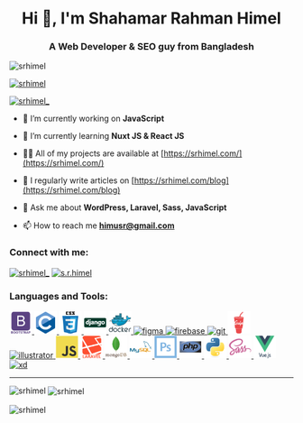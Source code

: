 <h1 align="center">Hi 👋, I'm Shahamar Rahman Himel</h1>
<h3 align="center">A Web Developer & SEO guy from Bangladesh</h3>

<p align="left"> <img src="https://komarev.com/ghpvc/?username=srhimel&label=Profile%20views&color=0e75b6&style=flat" alt="srhimel" /> </p>

<p align="left"> <a href="https://github.com/ryo-ma/github-profile-trophy"><img src="https://github-profile-trophy.vercel.app/?username=srhimel" alt="srhimel" /></a> </p>

<p align="left"> <a href="https://twitter.com/srhimel_" target="blank"><img src="https://img.shields.io/twitter/follow/srhimel_?logo=twitter&style=for-the-badge" alt="srhimel_" /></a> </p>

- 🔭 I’m currently working on **JavaScript**

- 🌱 I’m currently learning **Nuxt JS & React JS**

- 👨‍💻 All of my projects are available at [https://srhimel.com/](https://srhimel.com/)

- 📝 I regularly write articles on [https://srhimel.com/blog](https://srhimel.com/blog)

- 💬 Ask me about **WordPress, Laravel, Sass, JavaScript**

- 📫 How to reach me **himusr@gmail.com**

<h3 align="left">Connect with me:</h3>
<p align="left">
<a href="https://twitter.com/srhimel_" target="blank"><img align="center" src="https://cdn.jsdelivr.net/npm/simple-icons@3.0.1/icons/twitter.svg" alt="srhimel_" height="30" width="40" /></a>
<a href="https://fb.com/s.r.himel" target="blank"><img align="center" src="https://cdn.jsdelivr.net/npm/simple-icons@3.0.1/icons/facebook.svg" alt="s.r.himel" height="30" width="40" /></a>
</p>

<h3 align="left">Languages and Tools:</h3>
<p align="left"> <a href="https://getbootstrap.com" target="_blank"> <img src="https://raw.githubusercontent.com/devicons/devicon/master/icons/bootstrap/bootstrap-plain-wordmark.svg" alt="bootstrap" width="40" height="40"/> </a> <a href="https://www.cprogramming.com/" target="_blank"> <img src="https://raw.githubusercontent.com/devicons/devicon/master/icons/c/c-original.svg" alt="c" width="40" height="40"/> </a> <a href="https://www.w3schools.com/css/" target="_blank"> <img src="https://raw.githubusercontent.com/devicons/devicon/master/icons/css3/css3-original-wordmark.svg" alt="css3" width="40" height="40"/> </a> <a href="https://www.djangoproject.com/" target="_blank"> <img src="https://raw.githubusercontent.com/devicons/devicon/master/icons/django/django-original.svg" alt="django" width="40" height="40"/> </a> <a href="https://www.docker.com/" target="_blank"> <img src="https://raw.githubusercontent.com/devicons/devicon/master/icons/docker/docker-original-wordmark.svg" alt="docker" width="40" height="40"/> </a> <a href="https://www.figma.com/" target="_blank"> <img src="https://www.vectorlogo.zone/logos/figma/figma-icon.svg" alt="figma" width="40" height="40"/> </a> <a href="https://firebase.google.com/" target="_blank"> <img src="https://www.vectorlogo.zone/logos/firebase/firebase-icon.svg" alt="firebase" width="40" height="40"/> </a> <a href="https://git-scm.com/" target="_blank"> <img src="https://www.vectorlogo.zone/logos/git-scm/git-scm-icon.svg" alt="git" width="40" height="40"/> </a> <a href="https://gulpjs.com" target="_blank"> <img src="https://raw.githubusercontent.com/devicons/devicon/master/icons/gulp/gulp-plain.svg" alt="gulp" width="40" height="40"/> </a> <a href="https://www.adobe.com/in/products/illustrator.html" target="_blank"> <img src="https://www.vectorlogo.zone/logos/adobe_illustrator/adobe_illustrator-icon.svg" alt="illustrator" width="40" height="40"/> </a> <a href="https://developer.mozilla.org/en-US/docs/Web/JavaScript" target="_blank"> <img src="https://raw.githubusercontent.com/devicons/devicon/master/icons/javascript/javascript-original.svg" alt="javascript" width="40" height="40"/> </a> <a href="https://laravel.com/" target="_blank"> <img src="https://raw.githubusercontent.com/devicons/devicon/master/icons/laravel/laravel-plain-wordmark.svg" alt="laravel" width="40" height="40"/> </a> <a href="https://www.mongodb.com/" target="_blank"> <img src="https://raw.githubusercontent.com/devicons/devicon/master/icons/mongodb/mongodb-original-wordmark.svg" alt="mongodb" width="40" height="40"/> </a> <a href="https://www.mysql.com/" target="_blank"> <img src="https://raw.githubusercontent.com/devicons/devicon/master/icons/mysql/mysql-original-wordmark.svg" alt="mysql" width="40" height="40"/> </a> <a href="https://www.photoshop.com/en" target="_blank"> <img src="https://raw.githubusercontent.com/devicons/devicon/master/icons/photoshop/photoshop-line.svg" alt="photoshop" width="40" height="40"/> </a> <a href="https://www.php.net" target="_blank"> <img src="https://raw.githubusercontent.com/devicons/devicon/master/icons/php/php-original.svg" alt="php" width="40" height="40"/> </a> <a href="https://www.python.org" target="_blank"> <img src="https://raw.githubusercontent.com/devicons/devicon/master/icons/python/python-original.svg" alt="python" width="40" height="40"/> </a> <a href="https://sass-lang.com" target="_blank"> <img src="https://raw.githubusercontent.com/devicons/devicon/master/icons/sass/sass-original.svg" alt="sass" width="40" height="40"/> </a> <a href="https://vuejs.org/" target="_blank"> <img src="https://raw.githubusercontent.com/devicons/devicon/master/icons/vuejs/vuejs-original-wordmark.svg" alt="vuejs" width="40" height="40"/> </a> <a href="https://www.adobe.com/products/xd.html" target="_blank"> <img src="https://cdn.worldvectorlogo.com/logos/adobe-xd.svg" alt="xd" width="40" height="40"/> </a> </p>
<hr>
<p><img align="left" src="https://github-readme-stats.vercel.app/api/top-langs?username=srhimel&show_icons=true&locale=en&layout=compact" alt="srhimel" /></p>

<p>&nbsp;<img align="center" src="https://github-readme-stats.vercel.app/api?username=srhimel&show_icons=true&locale=en" alt="srhimel" /></p>

<p><img align="center" src="https://github-readme-streak-stats.herokuapp.com/?user=srhimel&" alt="srhimel" /></p>
